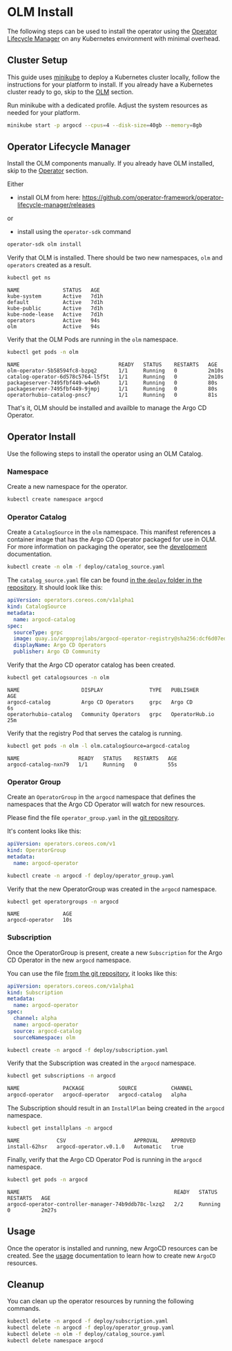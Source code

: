 # OLM Install

The following steps can be used to install the operator using the [Operator Lifecycle Manager][olm_home] on any Kubernetes 
environment with minimal overhead.

## Cluster Setup

This guide uses [minikube](https://minikube.sigs.k8s.io/) to deploy a Kubernetes cluster locally, follow the 
instructions for your platform to install. If you already have a Kubernetes cluster ready to go, skip to 
the [OLM](#operator-lifecycle-manager) section.

Run minikube with a dedicated profile. Adjust the system resources as needed for your platform. 

```bash
minikube start -p argocd --cpus=4 --disk-size=40gb --memory=8gb
```

## Operator Lifecycle Manager

Install the OLM components manually. If you already have OLM installed, skip to the [Operator](#operator-install) section.

Either

- install OLM from here: https://github.com/operator-framework/operator-lifecycle-manager/releases

or

- install using the `operator-sdk` command
```bash
operator-sdk olm install
```

Verify that OLM is installed. There should be two new namespaces, `olm` and `operators` created as a result.

```bash
kubectl get ns
```

```
NAME              STATUS   AGE
kube-system       Active   7d1h
default           Active   7d1h
kube-public       Active   7d1h
kube-node-lease   Active   7d1h
operators         Active   94s
olm               Active   94s
```

Verify that the OLM Pods are running in the `olm` namespace.

```bash
kubectl get pods -n olm
```

```
NAME                                READY   STATUS    RESTARTS   AGE
olm-operator-5b58594fc8-bzpq2       1/1     Running   0          2m10s
catalog-operator-6d578c5764-l5f5t   1/1     Running   0          2m10s
packageserver-7495fbf449-w4w6h      1/1     Running   0          80s
packageserver-7495fbf449-9jmpj      1/1     Running   0          80s
operatorhubio-catalog-pnsc7         1/1     Running   0          81s
```

That's it, OLM should be installed and availble to manage the Argo CD Operator.

## Operator Install

Use the following steps to install the operator using an OLM Catalog.

### Namespace

Create a new namespace for the operator.

```bash
kubectl create namespace argocd
```

### Operator Catalog

Create a `CatalogSource` in the `olm` namespace. This manifest references a container image that has the Argo CD 
Operator packaged for use in OLM. For more information on packaging the operator, see the [development][docs_dev] documentation.

```bash
kubectl create -n olm -f deploy/catalog_source.yaml
```

The `catalog_source.yaml` file can be found [in the `deploy` folder in the
repository](https://github.com/argoproj-labs/argocd-operator/tree/master/deploy).
It should look like this:

```yaml
apiVersion: operators.coreos.com/v1alpha1
kind: CatalogSource
metadata:
  name: argocd-catalog
spec:
  sourceType: grpc
  image: quay.io/argoprojlabs/argocd-operator-registry@sha256:dcf6d07ed5c8b840fb4a6e9019eacd88cd0913bc3c8caa104d3414a2e9972002 # replace with your index image
  displayName: Argo CD Operators
  publisher: Argo CD Community
```

Verify that the Argo CD operator catalog has been created.

```bash
kubectl get catalogsources -n olm
```

```
NAME                    DISPLAY               TYPE   PUBLISHER        AGE
argocd-catalog          Argo CD Operators     grpc   Argo CD          6s
operatorhubio-catalog   Community Operators   grpc   OperatorHub.io   25m
```

Verify that the registry Pod that serves the catalog is running.

```bash
kubectl get pods -n olm -l olm.catalogSource=argocd-catalog
```

```
NAME                   READY   STATUS    RESTARTS   AGE
argocd-catalog-nxn79   1/1     Running   0          55s
```

### Operator Group

Create an `OperatorGroup` in the `argocd` namespace that defines the namespaces that the Argo CD Operator will watch for 
new resources.

Please find the file `operator_group.yaml` in the [git
repository](https://github.com/argoproj-labs/argocd-operator/blob/master/deploy/operator_group.yaml).

It's content looks like this:

```yaml
apiVersion: operators.coreos.com/v1
kind: OperatorGroup
metadata:
  name: argocd-operator
```

```bash
kubectl create -n argocd -f deploy/operator_group.yaml
```

Verify that the new OperatorGroup was created in the `argocd` namespace.

```bash
kubectl get operatorgroups -n argocd
```

```
NAME              AGE
argocd-operator   10s
```

### Subscription

Once the OperatorGroup is present, create a new `Subscription` for the Argo CD Operator in the new `argocd` namespace.

You can use the file [from the git
repository](https://github.com/argoproj-labs/argocd-operator/blob/master/deploy/subscription.yaml), it looks like this:

```yaml
apiVersion: operators.coreos.com/v1alpha1
kind: Subscription
metadata:
  name: argocd-operator
spec:
  channel: alpha
  name: argocd-operator
  source: argocd-catalog
  sourceNamespace: olm
```

```bash
kubectl create -n argocd -f deploy/subscription.yaml
```

Verify that the Subscription was created in the `argocd` namespace.
```bash
kubectl get subscriptions -n argocd
```

```bash
NAME              PACKAGE           SOURCE           CHANNEL
argocd-operator   argocd-operator   argocd-catalog   alpha
```

The Subscription should result in an `InstallPlan` being created in the `argocd` namespace.

```bash
kubectl get installplans -n argocd
```

```
NAME            CSV                      APPROVAL    APPROVED
install-62hsr   argocd-operator.v0.1.0   Automatic   true
```

Finally, verify that the Argo CD Operator Pod is running in the `argocd` namespace.

```bash
kubectl get pods -n argocd
```

```
NAME                                                  READY   STATUS    RESTARTS   AGE
argocd-operator-controller-manager-74b9ddb78c-lxzq2   2/2     Running   0          2m27s
```

## Usage

Once the operator is installed and running, new ArgoCD resources can be created. See the [usage][docs_usage] 
documentation to learn how to create new `ArgoCD` resources.

## Cleanup

You can clean up the operator resources by running the following commands.

```bash
kubectl delete -n argocd -f deploy/subscription.yaml
kubectl delete -n argocd -f deploy/operator_group.yaml
kubectl delete -n olm -f deploy/catalog_source.yaml
kubectl delete namespace argocd
```

[docs_dev]:../developer-guide/development.md
[docs_usage]:../usage/basics.md
[olm_home]:https://github.com/operator-framework/operator-lifecycle-manager
